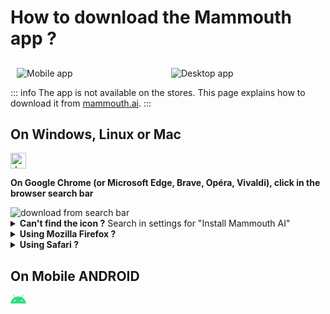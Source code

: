 # How to download the Mammouth app ?

##

<div style="display: flex; margin: 10px;">
    <div style="flex: 1, text-align: center; margin-right: 10px;">
        <img src="/docs/how-to-download-the-mammouth-app/mobile_app.png" alt="Mobile app" style="max-width: 100%; max-height: 250px; object-fit: contain;">
    </div>
    <div class="desktop-only" style="flex: 1; text-align: center; margin-left: 10px;">
        <img src="/docs/how-to-download-the-mammouth-app/desktop_app.png" alt="Desktop app" style="max-width: 100%; max-height: 250px; object-fit: contain;">
    </div>
</div>

::: info The app is not available on the stores. This page explains how to download it from [mammouth.ai](http://mammouth.ai).
:::

<!-- Desktop Instructions -->
<div class="desktop-only">

## On Windows, Linux or Mac

<img src="/docs/how-to-download-the-mammouth-app/linux_windows_ios.png" alt="download from search bar" style="height:   25px" />

**On Google Chrome (or Microsoft Edge, Brave, Opéra, Vivaldi), click in the browser search bar**

<img src="/docs/how-to-download-the-mammouth-app/download_from_search_bar_EN.png" alt="download from search bar" style="max-width: 450px">

<details>
<summary><strong>Can't find the icon ?</strong> Search in settings for "Install Mammouth AI"</summary>
<img src="/docs/how-to-download-the-mammouth-app/download_mammouth_desktop_app_EN.png" alt="download mammouth desktop app" style="max-height: 850px" >
</details>
<details>
<summary><strong>Using Mozilla Firefox ? </strong></summary> Unfortunately, Firefox doesn't support the Mammouth app. You'll need to open another browser to install Mammouth.
</details>
<details>
<summary><strong>Using Safari ?</strong></summary> Safari requires two extra steps : <strong>click on the share icon and then on "Add to dock".</strong> <br/> <br/>

<img src="/docs/how-to-download-the-mammouth-app/Safari_MacOS_EN_1_underlined.png" alt="download mammouth desktop app on Safari" style="max-height: 500px" >

💡 Even though Safari uses the shortcut install flow, you’re actually installing the same full-featured app as you would on other browsers.

</details>
</div>

## On Mobile ANDROID

<div style="width: 25px; height: 100%;">

<svg xmlns="http://www.w3.org/2000/svg" viewBox="0,0,264.583,230.948">
 <metadata/>
 <g transform="translate(-66.97 -261.92)">
  <path d="m263.837 306.59 21.9331-37.9944c1.2377-2.12998.48933-4.83565-1.61189-6.07335-2.1012-1.23768-4.83565-.5181-6.04456 1.61189l-22.221 38.4837c-16.9536-7.74281-36.0371-12.0604-56.5599-12.0604-20.5227 0-39.6063 4.31754-56.5599 12.0604l-22.221-38.4837c-1.2377-2.12999-3.94336-2.84957-6.07335-1.61189-2.13 1.2377-2.84959 3.94337-1.61189 6.07335l21.9331 37.9944c-37.8217 20.494-63.4392 58.7762-67.6703 103.592h264.407c-4.2312-44.8161-29.8487-83.0984-67.6991-103.592zm-125.209 66.4614c-6.13092 0-11.0817-4.97957-11.0817-11.0817 0-6.13093 4.97957-11.0817 11.0817-11.0817 6.13092 0 11.0817 4.97956 11.0817 11.0817.0289 6.10212-4.95079 11.0817-11.0817 11.0817zm121.381 0c-6.13091 0-11.0817-4.97957-11.0817-11.0817 0-6.13093 4.97958-11.0817 11.0817-11.0817 6.13093 0 11.0817 4.97956 11.0817 11.0817.0288 6.10212-4.95077 11.0817-11.0817 11.0817z" fill="#32de84" stroke-width=".288"/>
 </g>
</svg>
</div>

**Open the sidebar menu from https://mammouth.ai/app/a/default**

<img src="/docs/how-to-download-the-mammouth-app/download_from_sidebar_EN.png" alt="add app on android" style="max-width: 100%; max-height: 360px" >

<details>
<summary>You don't see the <i>Install app</i> button ?</summary>

There is another way: open settings, then select "Add to Home screen", then "Install app"

<img src="/docs/how-to-download-the-mammouth-app/tuto_android_EN.png" alt="add app on android full path" style="max-height: 500px" >

🦊 If you are using Firefox, you will need to use another browser like Google Chrome, Microsoft Edge, Brave, Opéra or Vivaldi to install the app.

</details>

## On Mobile IPHONE iOS

<div style="width: 25px; height: 100%; display: inline-block;"> 
    <svg xmlns="http://www.w3.org/2000/svg" viewBox="0 0 814 1000">
    <path d="M788.1 340.9c-5.8 4.5-108.2 62.2-108.2 190.5 0 148.4 130.3 200.9 134.2 202.2-.6 3.2-20.7 71.9-68.7 141.9-42.8 61.6-87.5 123.1-155.5 123.1s-85.5-39.5-164-39.5c-76.5 0-103.7 40.8-165.9 40.8s-105.6-57-155.5-127C46.7 790.7 0 663 0 541.8c0-194.4 126.4-297.5 250.8-297.5 66.1 0 121.2 43.4 162.7 43.4 39.5 0 101.1-46 176.3-46 28.5 0 130.9 2.6 198.3 99.2zm-234-181.5c31.1-36.9 53.1-88.1 53.1-139.3 0-7.1-.6-14.3-1.9-20.1-50.6 1.9-110.8 33.7-147.1 75.8-28.5 32.4-55.1 83.6-55.1 135.5 0 7.8 1.3 15.6 1.9 18.1 3.2.6 8.4 1.3 13.6 1.3 45.4 0 102.5-30.4 135.5-71.3z"/>
    </svg>
</div>

You can use Safari or Chrome. Then:

<img src="/docs/how-to-download-the-mammouth-app/tuto_iphone_EN.png" alt="iOS download instructions">

<style>
    @media (max-width: 768px) {
        .desktop-only {
            display: none;
        }
    }
</style>

💡 Even though iOS uses the shortcut install flow, you’re actually installing the same full-featured app as you would on other devices.
